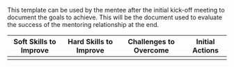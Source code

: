 This template can be used by the mentee after the initial kick-off meeting to document the goals to achieve.
This will be the document used to evaluate the success of the mentoring relationship at the end.


| Soft Skills to Improve | Hard Skills to Improve | Challenges to Overcome | Initial Actions        |
|------------------------|------------------------|------------------------|------------------------|
|                        |                        |                        |                        |
